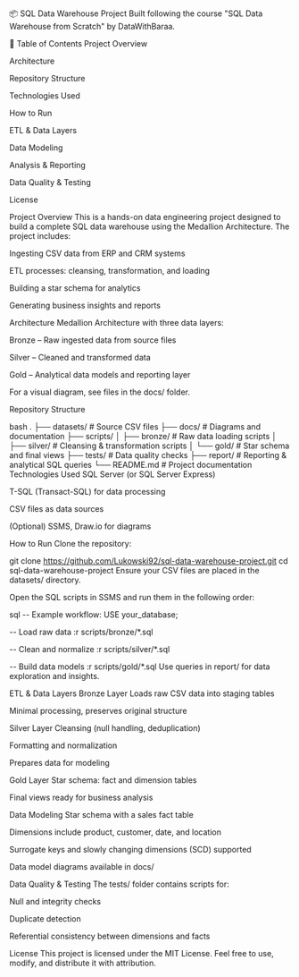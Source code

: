 📦 SQL Data Warehouse Project
Built following the course "SQL Data Warehouse from Scratch" by DataWithBaraa.

🧭 Table of Contents
Project Overview

Architecture

Repository Structure

Technologies Used

How to Run

ETL & Data Layers

Data Modeling

Analysis & Reporting

Data Quality & Testing

License

Project Overview
This is a hands-on data engineering project designed to build a complete SQL data warehouse using the Medallion Architecture. The project includes:

Ingesting CSV data from ERP and CRM systems

ETL processes: cleansing, transformation, and loading

Building a star schema for analytics

Generating business insights and reports

Architecture
Medallion Architecture with three data layers:

Bronze – Raw ingested data from source files

Silver – Cleaned and transformed data

Gold – Analytical data models and reporting layer

For a visual diagram, see files in the docs/ folder.

Repository Structure

bash
.
├── datasets/         # Source CSV files
├── docs/             # Diagrams and documentation
├── scripts/
│   ├── bronze/       # Raw data loading scripts
│   ├── silver/       # Cleansing & transformation scripts
│   └── gold/         # Star schema and final views
├── tests/            # Data quality checks
├── report/           # Reporting & analytical SQL queries
└── README.md         # Project documentation
Technologies Used
SQL Server (or SQL Server Express)

T-SQL (Transact-SQL) for data processing

CSV files as data sources

(Optional) SSMS, Draw.io for diagrams

How to Run
Clone the repository:

git clone https://github.com/Lukowski92/sql-data-warehouse-project.git
cd sql-data-warehouse-project
Ensure your CSV files are placed in the datasets/ directory.

Open the SQL scripts in SSMS and run them in the following order:

sql
-- Example workflow:
USE your_database;

-- Load raw data
:r scripts/bronze/*.sql

-- Clean and normalize
:r scripts/silver/*.sql

-- Build data models
:r scripts/gold/*.sql
Use queries in report/ for data exploration and insights.

ETL & Data Layers
Bronze Layer
Loads raw CSV data into staging tables

Minimal processing, preserves original structure

Silver Layer
Cleansing (null handling, deduplication)

Formatting and normalization

Prepares data for modeling

Gold Layer
Star schema: fact and dimension tables

Final views ready for business analysis

Data Modeling
Star schema with a sales fact table

Dimensions include product, customer, date, and location

Surrogate keys and slowly changing dimensions (SCD) supported

Data model diagrams available in docs/

Data Quality & Testing
The tests/ folder contains scripts for:

Null and integrity checks

Duplicate detection

Referential consistency between dimensions and facts

License
This project is licensed under the MIT License.
Feel free to use, modify, and distribute it with attribution.

